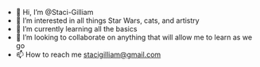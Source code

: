 - 👋 Hi, I’m @Staci-Gilliam
- 👀 I’m interested in all things Star Wars, cats, and artistry
- 🌱 I’m currently learning all the basics
- 💞️ I’m looking to collaborate on anything that will allow me to learn as we go
- 📫 How to reach me stacigilliam@gmail.com

<!---
Staci-Gilliam/Staci-Gilliam is a ✨ special ✨ repository because its `README.md` (this file) appears on your GitHub profile.
You can click the Preview link to take a look at your changes.
--->
